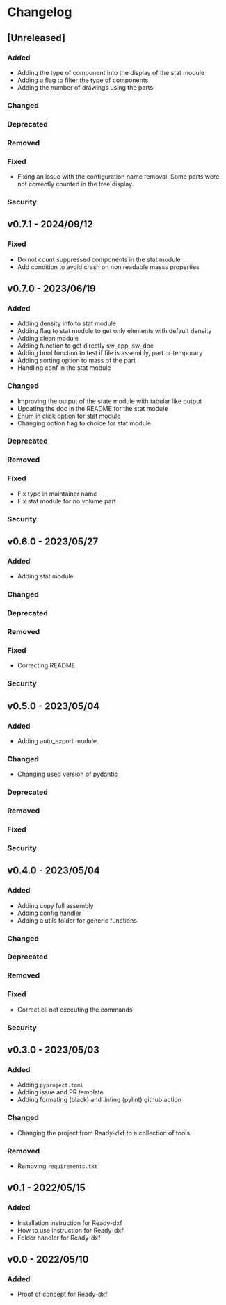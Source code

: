 # Changelog

## [Unreleased]
### Added
- Adding the type of component into the display of the stat module
- Adding a flag to filter the type of components
- Adding the number of drawings using the parts
### Changed
### Deprecated
### Removed
### Fixed
- Fixing an issue with the configuration name removal. Some parts were not correctly counted in the tree display.
### Security

## v0.7.1 - 2024/09/12
### Fixed
- Do not count suppressed components in the stat module
- Add condition to avoid crash on non readable masss properties

## v0.7.0 - 2023/06/19
### Added
- Adding density info to stat module
- Adding flag to stat module to get only elements with default density
- Adding clean module
- Adding function to get directly sw_app, sw_doc
- Adding bool function to test if file is assembly, part or temporary
- Adding sorting option to mass of the part
- Handling conf in the stat module
### Changed
- Improving the output of the state module with tabular like output
- Updating the doc in the README for the stat module
- Enum in click option for stat module
- Changing option flag to choice for stat module
### Deprecated
### Removed
### Fixed
- Fix typo in maintainer name
- Fix stat module for no volume part
### Security

## v0.6.0 - 2023/05/27
### Added
- Adding stat module
### Changed
### Deprecated
### Removed
### Fixed
- Correcting README
### Security

## v0.5.0 - 2023/05/04

### Added
- Adding auto_export module
### Changed
- Changing used version of pydantic
### Deprecated
### Removed
### Fixed
### Security

## v0.4.0 - 2023/05/04

### Added
- Adding copy full assembly
- Adding config handler
- Adding a utils folder for generic functions
### Changed
### Deprecated
### Removed
### Fixed
- Correct cli not executing the commands
### Security

## v0.3.0 - 2023/05/03

### Added
- Adding `pyproject.toml`
- Adding issue and PR template
- Adding formating (black) and linting (pylint) github action

### Changed
- Changing the project from Ready-dxf to a collection of tools

### Removed
- Removing `requirements.txt`


## v0.1 - 2022/05/15
### Added
- Installation instruction for Ready-dxf
- How to use instruction for Ready-dxf
- Folder handler for Ready-dxf

## v0.0 - 2022/05/10
### Added
- Proof of concept for Ready-dxf
